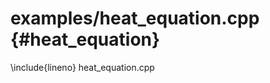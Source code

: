# examples/heat_equation.cpp {#heat_equation}
<!--
Copyright (C) The DDC development team, see COPYRIGHT.md file

SPDX-License-Identifier: MIT
-->

\include{lineno} heat_equation.cpp
